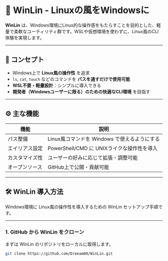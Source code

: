 # 🌿 WinLin - Linuxの風をWindowsに

**WinLin** は、Windows環境にLinux的な操作感をもたらすことを目的とした、軽量で柔軟なユーティリティ群です。WSLや仮想環境を使わずに、Linux風のCLI体験を実現します。

---

## 🎯 コンセプト

- Windows上で **Linux風の操作性** を追求
- `ls`, `cat`, `touch` などのコマンドを **パスを通すだけで使用可能**
- **WSL不要・軽量設計**：シンプルに導入できる
- **開発者（Windowsユーザーに限る）のための快適なCLI環境** を目指す

---

## ⚙️ 主な機能

| 機能 | 説明 |
|------|------|
| パス整備 | Linux風コマンドを Windows で使えるようにする |
| エイリアス設定 | PowerShell/CMD に UNIXライクな操作性を導入 |
| カスタマイズ性 | ユーザーの好みに応じて拡張・調整可能 |
| オープンソース | GitHub上で公開・貢献可能 |

---

## 🛠️ WinLin 導入方法

Windows環境に Linux風の操作性を導入するための WinLin セットアップ手順です。

---

### 1. GitHub から WinLin をクローン

まずは WinLin のリポジトリをローカルに取得します。

```bash
git clone https://github.com/Dreeam00/WinLin.git
   
